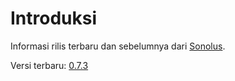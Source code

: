 # Introduksi

Informasi rilis terbaru dan sebelumnya dari [Sonolus](https://sonolus.com).

Versi terbaru: [0.7.3](./versions/0.7.3.md)
